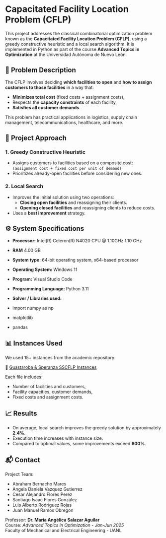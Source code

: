 # Capacitated Facility Location Problem (CFLP)

This project addresses the classical combinatorial optimization problem known as the **Capacitated Facility Location Problem (CFLP)**, using a greedy constructive heuristic and a local search algorithm. It is implemented in Python as part of the course **Advanced Topics in Optimization** at the Universidad Autónoma de Nuevo León.

## 📌 Problem Description

The CFLP involves deciding **which facilities to open** and **how to assign customers to those facilities** in a way that:
- **Minimizes total cost** (fixed costs + assignment costs),
- Respects the **capacity constraints** of each facility,
- **Satisfies all customer demands**.

This problem has practical applications in logistics, supply chain management, telecommunications, healthcare, and more.

## 🧠 Project Approach

### 1. **Greedy Constructive Heuristic**
- Assigns customers to facilities based on a composite cost:  
  `(assignment cost + fixed cost per unit of demand)`
- Prioritizes already-open facilities before considering new ones.

### 2. **Local Search**
- Improves the initial solution using two operations:
  - **Closing open facilities** and reassigning their clients.
  - **Opening closed facilities** and reassigning clients to reduce costs.
- Uses a **best improvement** strategy.

## ⚙️ System Specifications

- **Processor:** Intel(R) Celeron(R) N4020 CPU @ 1.10GHz   1.10 GHz
- **RAM** 4.00 GB 
- **System type:** 64-bit operating system, x64-based processor
- **Operating System:** Windows 11
- **Program:** Visual Studio Code
- **Programming Language:**  Python 3.11

- **Solver / Libraries used:**
- import numpy as np
- matplotlib
- pandas  

## 📊 Instances Used

We used 15+ instances from the academic repository:

🔗 [Guastaroba & Speranza SSCFLP Instances](https://or-brescia.unibs.it/instances/instances_sscflp)

Each file includes:
- Number of facilities and customers,
- Facility capacities, customer demands,
- Fixed costs and assignment costs.

## 📈 Results

- On average, local search improves the greedy solution by approximately **2.4%**.
- Execution time increases with instance size.
- Compared to optimal values, some improvements exceed **600%**.

## 📬 Contact

Project Team:
- Abraham Bernacho Mares
- Angela Daniela Vazquez Gutierrez
- Cesar Alejandro Flores Perez
- Santiago Isaac Flores González
- Luis Alberto Rodríguez Rojas
- Juan Manuel Ramos Obregon

Professor: **Dr. María Angélica Salazar Aguilar**  
Course: *Advanced Topics in Optimization - Jan-Jun 2025*  
Faculty of Mechanical and Electrical Engineering - UANL
